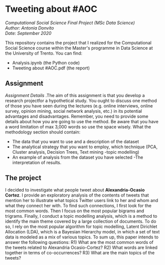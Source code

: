 # Tweeting about #AOC
<i>Computational Social Science Final Project (MSc Data Science) </i>
\
<i>Author: Antonia Donvito </i>
\
<i>Date: September 2020</i>

This repository contains the project that I realized for the Computational Social Science course within the Master's programme in Data Science at the University of Trento. You can find:
- Analysis.ipynb (the Python code)
- Tweeting about #AOC.pdf (the report)

## Assignment 
<i> Assignment Details </i>.The aim of this assignment is that you develop a research projectfor a hypothetical study. You ought to discuss one method of those you have seen during the lectures (e.g. online interviews, online survey, opinion mining, social network analysis, etc.) in its potential advantages and disadvantages. Remember, you need to provide some details about how you are going to use the method. Be aware that you have a word limitation of max 3,000 words so use the space wisely. 
What the methodology section should contain:
- The data that you want to use and a description of the dataset
- The analytical strategy that you want to employ, which technique (PCA, Cluster analysis, Decision Trees, Text mining -topic modelling)
- An example of analysis from the dataset you have selected
-The interpretation of results.

## The project
I decided to investigate what people tweet about <b>Alexandria-Ocasio Cortez</b>. I provide an exploratory analysis of the contents of tweets that mention her to illustrate what topics Twitter users link to her and whom and what they connect her with. To find such connections, I first look for the most common words. Then I focus on the most popular bigrams and trigrams. Finally, I conduct a topic modelling analysis, which is a method to identify the main theme covered by a large collection of documents. To do so, I rely on the most popular algorithm for topic modelling, Latent Dirichlet Allocation (LDA), which is a Bayesian Hierarchy model, in which a set of text data is modeled as a mix of various topics. To sum up, this paper intends to answer the following questions: R1) What are the most common words of the tweets related to Alexandria Ocasio-Cortez? R2) What words are linked together in terms of co-occurrences? R3) What are the main topics of the tweets?
